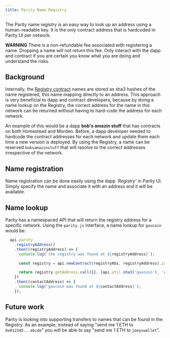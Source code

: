 ```yaml
---
title: Parity Name Registry
---
```


The Parity name registry is an easy way to look up an address using a human-readable key. It is the only contract address that is hardcoded in Parity UI per network.

**WARNING** There is a non-refundable fee associated with registering a name. Dropping a name will not return this fee. Only interact with the dapp and contract if you are certain you know what you are doing and understand the risks.

## Background

Internally, the [Registry contract](https://github.com/parity-contracts/name-registry/blob/master/contracts/Registry.sol) names are stored as sha3 hashes of the name registered, this name mapping directly to an address. This approach is very beneficial to dapp and contract developers, because by doing a name lookup on the Registry, the correct address for the name in this network can be returned without having to hard-code the address for each network.

An example of this would be a dapp **bob's amazin stuff** that has contracts on both Homestead and Morden. Before, a dapp developer needed to hardcode the contract addresses for each network and update them each time a new version is deployed. By using the Registry, a name can be reserved `bobsamazinstuff` that will resolve to the correct addresses irrespective of the network.

## Name registration

Name registration can be done easily using the dapp _'Registry'_ in Parity UI. Simply specify the name and associate it with an address and it will be available.

## Name lookup

Parity has a namespaced API that will return the registry address for a specific network. Using the `parity.js` interface, a name lookup for `gavcoin` would be:

```js
  api.parity
    .registryAddress()
    .then((registryAddress) => {
      console.log(`the registry was found at ${registryAddress}`);

      const registry = api.newContract(registryAbi, registryAddress).instance;

      return registry.getAddress.call({}, [api.util.sha3('gavcoin'), 'A']);
    })
    .then((contactAddress) => {
      console.log(`gavcoin was found at ${contactAddress}`);
    });
```

## Future work

Parity is looking into supporting transfers to names that can be found in the Registry. As an example, instead of saying "send me 1 ETH to `0x012345...abcde`" you will be able to say "send me 1 ETH to `joeyswallet`".
